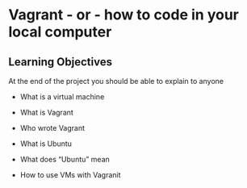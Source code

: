 # Vagrant - or - how to code in your local computer
## Learning Objectives
At the end of the project you should be able to explain to anyone

* What is a virtual machine

* What is Vagrant

* Who wrote Vagrant

* What is Ubuntu

* What does “Ubuntu” mean

* How to use VMs with Vagranit
